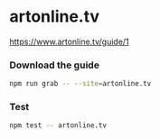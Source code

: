 # artonline.tv

https://www.artonline.tv/guide/1

### Download the guide

```sh
npm run grab -- --site=artonline.tv
```

### Test

```sh
npm test -- artonline.tv
```
